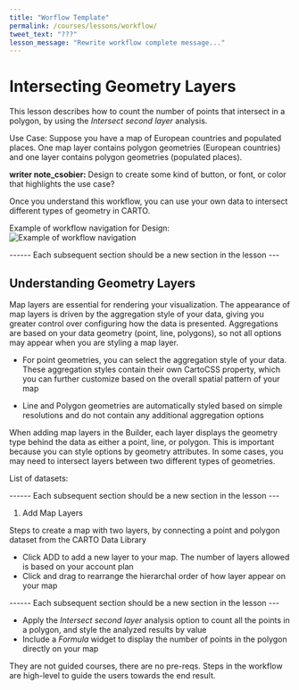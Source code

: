 ```yaml
---
title: "Worflow Template"
permalink: /courses/lessons/workflow/
tweet_text: "???"
lesson_message: "Rewrite workflow complete message..."
---
```

# Intersecting Geometry Layers

This lesson describes how to count the number of points that intersect in a polygon, by using the _Intersect second layer_ analysis.

Use Case: Suppose you have a map of European countries and populated places. One map layer contains polygon geometries (European countries) and one layer contains polygon geometries (populated places).

**writer note_csobier:** Design to create some kind of button, or font, or color that highlights the use case?

Once you understand this workflow, you can use your own data to intersect different types of geometry in CARTO.

Example of workflow navigation for Design:
<span class="wrap-border"><img src="/academy/img/lessons/next_in_workflow.jpg" alt="Example of workflow navigation" /></span>

------ Each subsequent section should be a new section in the lesson ---

## Understanding Geometry Layers

Map layers are essential for rendering your visualization. The appearance of map layers is driven by the aggregation style of your data, giving you greater control over configuring how the data is presented. Aggregations are based on your data geometry (point, line, polygons), so not all options may appear when you are styling a map layer.

- For point geometries, you can select the aggregation style of your data. These aggregation styles contain their own CartoCSS property, which you can further customize based on the overall spatial pattern of your map

- Line and Polygon geometries are automatically styled based on simple resolutions and do not contain any additional aggregation options

When adding map layers in the Builder, each layer displays the geometry type behind the data as either a point, line, or polygon. This is important because you can style options by geometry attributes. In some cases, you may need to intersect layers between two different types of geometries.

List of datasets:

------ Each subsequent section should be a new section in the lesson ---

1. Add Map Layers

Steps to create a map with two layers, by connecting a point and polygon dataset from the CARTO Data Library

- Click ADD to add a new layer to your map. The number of layers allowed is based on your account plan
- Click and drag to rearrange the hierarchal order of how layer appear on your map

------ Each subsequent section should be a new section in the lesson ---


- Apply the _Intersect second layer_ analysis option to count all the points in a polygon, and style the analyzed results by value
- Include a _Formula_ widget to display the number of points in the polygon directly on your map


They are not guided courses, there are no pre-reqs. Steps in the workflow are high-level to guide the users towards the end result.
